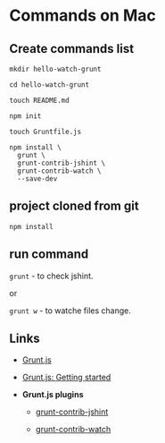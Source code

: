 # Commands on Mac

## Create commands list

```
mkdir hello-watch-grunt

cd hello-watch-grunt

touch README.md

npm init

touch Gruntfile.js

npm install \
  grunt \
  grunt-contrib-jshint \
  grunt-contrib-watch \
  --save-dev
```

## project cloned from git

```
npm install
```

## run command

`grunt` - to check jshint.

or 

`grunt w` - to watche files change.


## Links

* [Grunt.js](http://gruntjs.com/configuring-tasks)

* [Grunt.js: Getting started](http://gruntjs.com/getting-started)

* **Grunt.js plugins**

  * [grunt-contrib-jshint](https://github.com/gruntjs/grunt-contrib-jshint)

  * [grunt-contrib-watch](https://github.com/gruntjs/grunt-contrib-watch)

